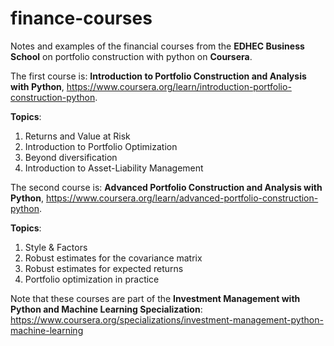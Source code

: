 # finance-courses

Notes and examples of the financial courses from the **EDHEC Business School** on portfolio construction with python 
on **Coursera**.

The first course is: **Introduction to Portfolio Construction and Analysis with Python**, https://www.coursera.org/learn/introduction-portfolio-construction-python.

**Topics**:
  1. Returns and Value at Risk
  2. Introduction to Portfolio Optimization
  3. Beyond diversification
  4. Introduction to Asset-Liability Management

The second course is: **Advanced Portfolio Construction and Analysis with Python**, https://www.coursera.org/learn/advanced-portfolio-construction-python.

**Topics**:
  1. Style & Factors
  2. Robust estimates for the covariance matrix 
  3. Robust estimates for expected returns 
  4. Portfolio optimization in practice

Note that these courses are part of the **Investment Management with Python and Machine Learning Specialization**: https://www.coursera.org/specializations/investment-management-python-machine-learning